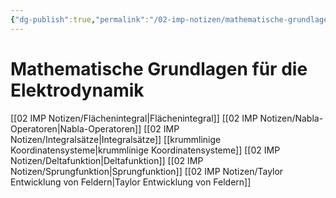 ```yaml
---
{"dg-publish":true,"permalink":"/02-imp-notizen/mathematische-grundlagen-fuer-die-elektrodynamik/"}
---
```


# Mathematische Grundlagen für die Elektrodynamik
[[02 IMP Notizen/Flächenintegral\|Flächenintegral]]
[[02 IMP Notizen/Nabla-Operatoren\|Nabla-Operatoren]]
[[02 IMP Notizen/Integralsätze\|Integralsätze]]
[[krummlinige Koordinatensysteme\|krummlinige Koordinatensysteme]]
[[02 IMP Notizen/Deltafunktion\|Deltafunktion]]
[[02 IMP Notizen/Sprungfunktion\|Sprungfunktion]]
[[02 IMP Notizen/Taylor Entwicklung von Feldern\|Taylor Entwicklung von Feldern]]